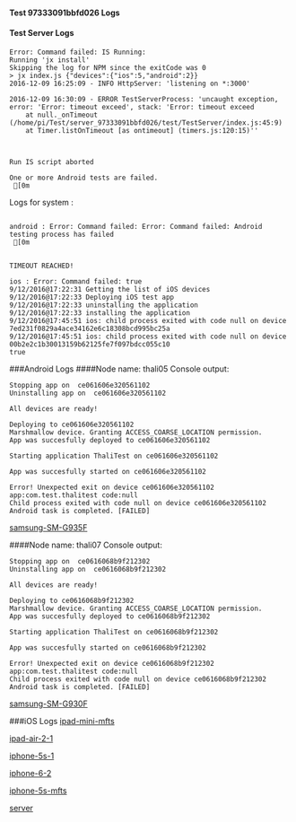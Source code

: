 #### Test 97333091bbfd026 Logs

#### Test Server Logs
```
Error: Command failed: IS Running:
Running 'jx install'
Skipping the log for NPM since the exitCode was 0
> jx index.js {"devices":{"ios":5,"android":2}}
2016-12-09 16:25:09 - INFO HttpServer: 'listening on *:3000'

2016-12-09 16:30:09 - ERROR TestServerProcess: 'uncaught exception, error: 'Error: timeout exceed', stack: 'Error: timeout exceed
    at null._onTimeout (/home/pi/Test/server_97333091bbfd026/test/TestServer/index.js:45:9)
    at Timer.listOnTimeout [as ontimeout] (timers.js:120:15)''


 
Run IS script aborted
 
One or more Android tests are failed.
 [0m

```


Logs for system : 
```

android : Error: Command failed: Error: Command failed: Android testing process has failed
 [0m


TIMEOUT REACHED!

ios : Error: Command failed: true
9/12/2016@17:22:31 Getting the list of iOS devices 
9/12/2016@17:22:33 Deploying iOS test app 
9/12/2016@17:22:33 uninstalling the application 
9/12/2016@17:22:33 installing the application 
9/12/2016@17:45:51 ios: child process exited with code null on device 7ed231f0829a4ace34162e6c18308bcd995bc25a 
9/12/2016@17:45:51 ios: child process exited with code null on device 00b2e2c1b30013159b62125fe7f097bdcc055c10 
true

```
###Android Logs
####Node name: thali05
Console output:
```
Stopping app on  ce061606e320561102
Uninstalling app on  ce061606e320561102

All devices are ready!

Deploying to ce061606e320561102
Marshmallow device. Granting ACCESS_COARSE_LOCATION permission.
App was succesfully deployed to ce061606e320561102

Starting application ThaliTest on ce061606e320561102

App was succesfully started on ce061606e320561102

Error! Unexpected exit on device ce061606e320561102 app:com.test.thalitest code:null 
Child process exited with code null on device ce061606e320561102
Android task is completed. [FAILED]
```
[samsung-SM-G935F](https://github.com/ThaliTester/TestResults/blob/97333091bbfd026_iOS_1572_vasilevskayaem/thali05_samsung-SM-G935F.md)

####Node name: thali07
Console output:
```
Stopping app on  ce0616068b9f212302
Uninstalling app on  ce0616068b9f212302

All devices are ready!

Deploying to ce0616068b9f212302
Marshmallow device. Granting ACCESS_COARSE_LOCATION permission.
App was succesfully deployed to ce0616068b9f212302

Starting application ThaliTest on ce0616068b9f212302

App was succesfully started on ce0616068b9f212302

Error! Unexpected exit on device ce0616068b9f212302 app:com.test.thalitest code:null 
Child process exited with code null on device ce0616068b9f212302
Android task is completed. [FAILED]
```
[samsung-SM-G930F](https://github.com/ThaliTester/TestResults/blob/97333091bbfd026_iOS_1572_vasilevskayaem/thali07_samsung-SM-G930F.md)


###iOS Logs
[ipad-mini-mfts](https://github.com/ThaliTester/TestResults/blob/97333091bbfd026_iOS_1572_vasilevskayaem/iOS_ipad-mini-mfts.md)

[ipad-air-2-1](https://github.com/ThaliTester/TestResults/blob/97333091bbfd026_iOS_1572_vasilevskayaem/iOS_ipad-air-2-1.md)

[iphone-5s-1](https://github.com/ThaliTester/TestResults/blob/97333091bbfd026_iOS_1572_vasilevskayaem/iOS_iphone-5s-1.md)

[iphone-6-2](https://github.com/ThaliTester/TestResults/blob/97333091bbfd026_iOS_1572_vasilevskayaem/iOS_iphone-6-2.md)

[iphone-5s-mfts](https://github.com/ThaliTester/TestResults/blob/97333091bbfd026_iOS_1572_vasilevskayaem/iOS_iphone-5s-mfts.md)

[server](https://github.com/ThaliTester/TestResults/blob/97333091bbfd026_iOS_1572_vasilevskayaem/iOS_server.md)





